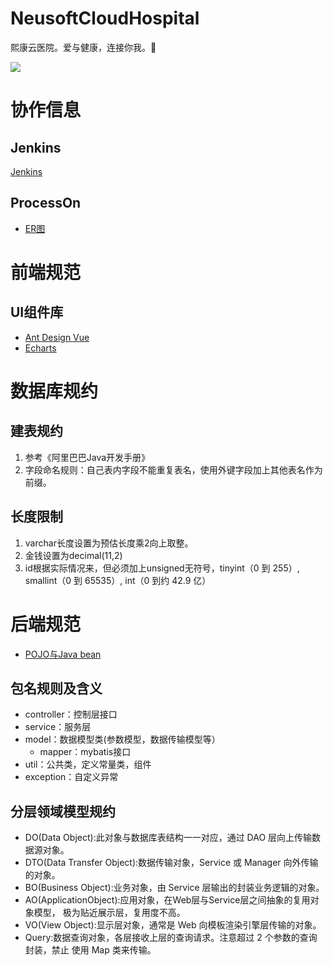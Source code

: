 # NeusoftCloudHospital
熙康云医院。爱与健康，连接你我。🏥

![](http://ww3.sinaimg.cn/large/006tNc79ly1g3cckd0xxhj30i7050gm1.jpg)

# 协作信息

## Jenkins
[Jenkins]()

## ProcessOn
- [ER图]()

# 前端规范
## UI组件库
- [Ant Design Vue](https://vue.ant.design/docs/vue/introduce/)
- [Echarts](https://echarts.baidu.com/)

# 数据库规约
## 建表规约
1. 参考《阿里巴巴Java开发手册》
2. 字段命名规则：自己表内字段不能重复表名，使用外键字段加上其他表名作为前缀。

## 长度限制
1. varchar长度设置为预估长度乘2向上取整。
2. 金钱设置为decimal(11,2)
3. id根据实际情况来，但必须加上unsigned无符号，tinyint（0 到 255）, smallint（0 到 65535）, int（0 到约 42.9 亿）

# 后端规范
- [POJO与Java bean](https://blog.csdn.net/u012393192/article/details/80808237)

## 包名规则及含义
- controller：控制层接口
- service：服务层
- model：数据模型类(参数模型，数据传输模型等）
  - mapper：mybatis接口
- util：公共类，定义常量类，组件
- exception：自定义异常

## 分层领域模型规约
- DO(Data Object):此对象与数据库表结构一一对应，通过 DAO 层向上传输数据源对象。
- DTO(Data Transfer Object):数据传输对象，Service 或 Manager 向外传输的对象。
- BO(Business Object):业务对象，由 Service 层输出的封装业务逻辑的对象。
- AO(ApplicationObject):应用对象，在Web层与Service层之间抽象的复用对象模型， 极为贴近展示层，复用度不高。
- VO(View Object):显示层对象，通常是 Web 向模板渲染引擎层传输的对象。
- Query:数据查询对象，各层接收上层的查询请求。注意超过 2 个参数的查询封装，禁止
使用 Map 类来传输。
